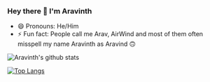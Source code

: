 ### Hey there 👋 I'm Aravinth
- 😄 Pronouns: He/Him
- ⚡ Fun fact: People call me Arav, AirWind and most of them often misspell my name Aravinth as Aravind 🙃

![Aravinth's github stats](https://github-readme-stats.vercel.app/api?username=Aravinth437&theme=radical&show_icons=true)

[![Top Langs](https://github-readme-stats.vercel.app/api/top-langs/?username=Aravinth437&layout=compact&theme=radical&show_icons=true)](https://github.com/Aravinth437/github-readme-stats)


<!-- COMMENTS (JUST IGNORE)-->

<!-- LANGUAGES USED (NOT COMPACT)
[![Top Langs](https://github-readme-stats.vercel.app/api/top-langs/?username=Aravinth437&theme=radical&show_icons=true)](https://github.com/Aravinth437/github-readme-stats)
-->


<!--
 TO ALIGN CARDS
<a href="https://github.com/anuraghazra/github-readme-stats">
  <img align="center" src="https://github-readme-stats.vercel.app/api/pin/?username=anuraghazra&repo=github-readme-stats" />
</a>
<a href="https://github.com/anuraghazra/convoychat">
  <img align="center" src="https://github-readme-stats.vercel.app/api/pin/?username=anuraghazra&repo=convoychat" />
</a>
-->


<!--
**Aravinth437/Aravinth437** is a ✨ _special_ ✨ repository because its `README.md` (this file) appears on your GitHub profile.

Here are some ideas to get you started:

- 🔭 I’m currently working on ...
- 🌱 I’m currently learning ...
- 👯 I’m looking to collaborate on ...
- 🤔 I’m looking for help with ...
- 💬 Ask me about ...
- 📫 How to reach me: ...
- 😄 Pronouns: ...
- ⚡ Fun fact: ...
-->


<!--
**theAravinthM/theAravinthM** is a ✨ _special_ ✨ repository because its `README.md` (this file) appears on your GitHub profile.

Here are some ideas to get you started:

- 🔭 I’m currently working on ...
- 🌱 I’m currently learning ...
- 👯 I’m looking to collaborate on ...
- 🤔 I’m looking for help with ...
- 💬 Ask me about ...
- 📫 How to reach me: ...
- 😄 Pronouns: ...
- ⚡ Fun fact: ...
-->
